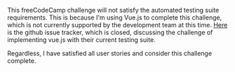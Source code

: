 This freeCodeCamp challenge will not satisfy the automated testing suite requirements. This is because I'm using Vue.js to complete this challenge, which is not currently supported by the development team at this time. [Here](https://github.com/freeCodeCamp/testable-projects-fcc/issues/31) is the github issue tracker, which is closed, discussing the challenge of implementing vue.js with their current testing suite.

Regardless, I have satisfied all user stories and consider this challenge complete.

